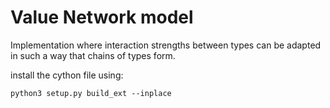 # Value Network model

Implementation where interaction strengths between types can be adapted in such a way that chains of types form. 

install the cython file using:

```
python3 setup.py build_ext --inplace
```

